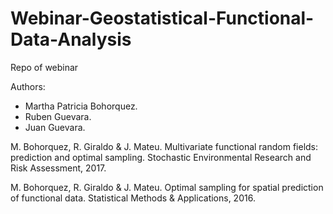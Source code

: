 # Webinar-Geostatistical-Functional-Data-Analysis

Repo of webinar

Authors:
  - Martha Patricia Bohorquez.
  - Ruben Guevara.
  - Juan Guevara.
  
M. Bohorquez, R. Giraldo & J. Mateu. Multivariate functional random fields: prediction and optimal sampling. Stochastic Environmental Research and Risk Assessment, 2017.

M. Bohorquez, R. Giraldo & J. Mateu. Optimal sampling for spatial prediction of functional data. Statistical Methods & Applications, 2016.
